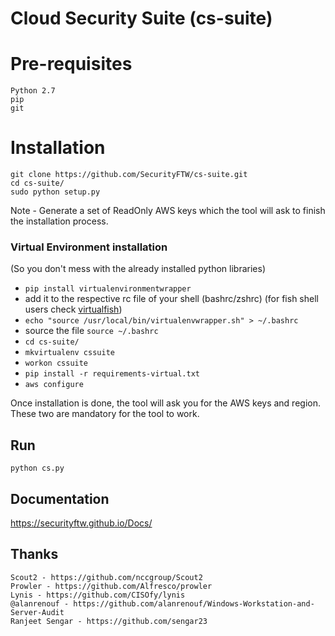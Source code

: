 # Cloud Security Suite (cs-suite)

# Pre-requisites
	Python 2.7
	pip
	git
	
# Installation #
	git clone https://github.com/SecurityFTW/cs-suite.git
	cd cs-suite/
	sudo python setup.py
Note - Generate a set of ReadOnly AWS keys which the tool will ask to finish the installation process.

### Virtual Environment installation
   (So you don't mess with the already installed python libraries)
   
 - `pip install virtualenvironmentwrapper`
 - add it to the respective rc file of your shell (bashrc/zshrc) (for fish shell users check [virtualfish](https://github.com/adambrenecki/virtualfish))
 - `echo "source /usr/local/bin/virtualenvwrapper.sh" > ~/.bashrc`
 - source the file 
    `source ~/.bashrc`
 - `cd cs-suite/` 
 -  `mkvirtualenv cssuite`
 -  `workon cssuite`
 - `pip install -r requirements-virtual.txt`
 - `aws configure`  

Once installation is done, the tool will ask you for the AWS keys and region. These two are mandatory for the tool to work.

## Run ##
	python cs.py

## Documentation ##
<https://securityftw.github.io/Docs/>

## Thanks ##
	Scout2 - https://github.com/nccgroup/Scout2
	Prowler - https://github.com/Alfresco/prowler
	Lynis - https://github.com/CISOfy/lynis
	@alanrenouf - https://github.com/alanrenouf/Windows-Workstation-and-Server-Audit
	Ranjeet Sengar - https://github.com/sengar23

